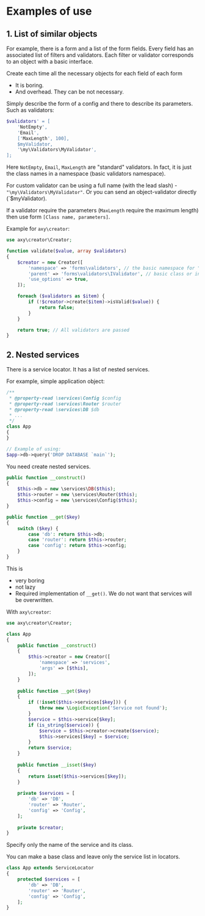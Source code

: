 # Examples of use

## 1. List of similar objects

For example, there is a form and a list of the form fields.
Every field has an associated list of filters and validators.
Each filter or validator corresponds to an object with a basic interface.

Create each time all the necessary objects for each field of each form

* It is boring.
* And overhead. They can be not necessary.

Simply describe the form of a config and there to describe its parameters.
Such as validators:

```php
$validators' = [
    'NotEmpty',
    'Email',
    ['MaxLength', 100],
    $myValidator,
    '\my\Validators\MyValidator',
];
```

Here `NotEmpty`, `Email`, `MaxLength` are "standard" validators.
In fact, it is just the class names in a namespace (basic validators namespace).

For custom validator can be using a full name (with the lead slash) - `"\my\Validators\MyValidator"`.
Or you can send an object-validator directly (`$myValidator).

If a validator require the parameters (`MaxLength` require the maximum length) then use form `[Class name, parameters]`.

Example for `axy\creator`:

```php
use axy\creator\Creator;

function validate($value, array $validators) 
{
    $creator = new Creator([
        'namespace' => 'forms\validators', // the basic namespace for "standard" validators
        'parent' => 'forms\validators\IValidator', // basic class or interface (for additional check)
        'use_options' => true,
    ]);

    foreach ($validators as $item) {
        if (!$creator->create($item)->isValid($value)) {
            return false;
        }
    }

    return true; // All validators are passed
}
```

## 2. Nested services

There is a service locator.
It has a list of nested services.

For example, simple application object:

```php
/**
 * @property-read \services\Config $config
 * @property-read \services\Router $router
 * @property-read \services\DB $db
 * ...
 */
class App
{
}

// Example of using:
$app->db->query('DROP DATABASE `main`');
```

You need create nested services.

```php
public function __construct()
{
    $this->db = new \services\DB($this);
    $this->router = new \services\Router($this);
    $this->config = new \services\Config($this);
}

public function __get($key)
{
    switch ($key) {
        case 'db': return $this->db;
        case 'router': return $this->router;
        case 'config': return $this->config;
    }
}
```

This is 

* very boring
* not lazy
* Required implementation of `__get()`. We do not want that services will be overwritten.

With `axy\creator`:

```php
use axy\creator\Creator;

class App
{
    public function __construct()
    {
        $this->creator = new Creator([
            'namespace' => 'services',
            'args' => [$this],
        ]);
    }
    
    public function __get($key)
    {
        if (!isset($this->services[$key])) {
            throw new \LogicException('Service not found');
        }
        $service = $this->service[$key];
        if (is_string($service)) {
            $service = $this->creator->create($service);
            $this->services[$key] = $service;
        }
        return $service;
    }
    
    public function __isset($key)
    {
        return isset($this->services[$key]);
    }
    
    private $services = [
        'db' => 'DB',
        'router' => 'Router',
        'config' => 'Config',
    ];
    
    private $creator;
}
```

Specify only the name of the service and its class.

You can make a base class and leave only the service list in locators.

```php
class App extends ServiceLocator
{
    protected $services = [
        'db' => 'DB',
        'router' => 'Router',
        'config' => 'Config',
    ];
}
```
